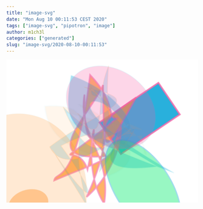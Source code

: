 ```yaml
---
title: "image-svg"
date: "Mon Aug 10 00:11:53 CEST 2020"
tags: ["image-svg", "pipotron", "image"]
author: m1ch3l
categories: ["generated"]
slug: "image-svg/2020-08-10-00:11:53"
---
```


![](image.svg)
